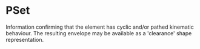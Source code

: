 PSet
====

Information confirming that the element has cyclic and/or pathed kinematic behaviour. The resulting envelope may be available as a 'clearance' shape representation.
